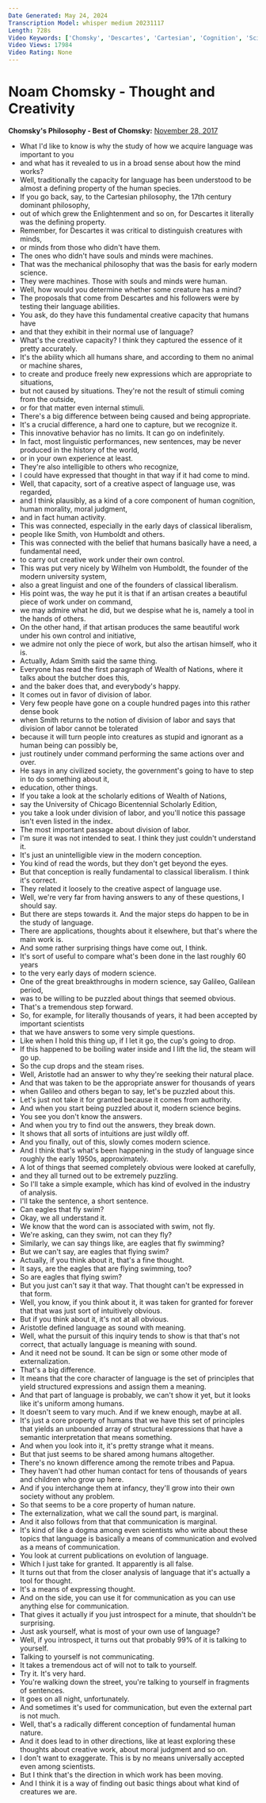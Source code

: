 ```yaml
---
Date Generated: May 24, 2024
Transcription Model: whisper medium 20231117
Length: 728s
Video Keywords: ['Chomsky', 'Descartes', 'Cartesian', 'Cognition', 'Science', 'Philosophy', 'Language', 'Mind', 'Thought', 'Creativity', 'Classical liberalism', 'Wilhelm von Humboldt', 'Philosophy of mind', 'Noam Chomsky', 'Work', 'Adam Smith']
Video Views: 17984
Video Rating: None
---
```


# Noam Chomsky - Thought and Creativity
**Chomsky's Philosophy - Best of Chomsky:** [November 28, 2017](https://www.youtube.com/watch?v=lWXIBJ2640s)
*  What I'd like to know is why the study of how we acquire language was important to you
*  and what has it revealed to us in a broad sense about how the mind works?
*  Well, traditionally the capacity for language has been understood to be almost a defining property of the human species.
*  If you go back, say, to the Cartesian philosophy, the 17th century dominant philosophy,
*  out of which grew the Enlightenment and so on, for Descartes it literally was the defining property.
*  Remember, for Descartes it was critical to distinguish creatures with minds,
*  or minds from those who didn't have them.
*  The ones who didn't have souls and minds were machines.
*  That was the mechanical philosophy that was the basis for early modern science.
*  They were machines. Those with souls and minds were human.
*  Well, how would you determine whether some creature has a mind?
*  The proposals that come from Descartes and his followers were by testing their language abilities.
*  You ask, do they have this fundamental creative capacity that humans have
*  and that they exhibit in their normal use of language?
*  What's the creative capacity? I think they captured the essence of it pretty accurately.
*  It's the ability which all humans share, and according to them no animal or machine shares,
*  to create and produce freely new expressions which are appropriate to situations,
*  but not caused by situations. They're not the result of stimuli coming from the outside,
*  or for that matter even internal stimuli.
*  There's a big difference between being caused and being appropriate.
*  It's a crucial difference, a hard one to capture, but we recognize it.
*  This innovative behavior has no limits. It can go on indefinitely.
*  In fact, most linguistic performances, new sentences, may be never produced in the history of the world,
*  or in your own experience at least.
*  They're also intelligible to others who recognize,
*  I could have expressed that thought in that way if it had come to mind.
*  Well, that capacity, sort of a creative aspect of language use, was regarded,
*  and I think plausibly, as a kind of a core component of human cognition, human morality, moral judgment,
*  and in fact human activity.
*  This was connected, especially in the early days of classical liberalism,
*  people like Smith, von Humboldt and others.
*  This was connected with the belief that humans basically have a need, a fundamental need,
*  to carry out creative work under their own control.
*  This was put very nicely by Wilhelm von Humboldt, the founder of the modern university system,
*  also a great linguist and one of the founders of classical liberalism.
*  His point was, the way he put it is that if an artisan creates a beautiful piece of work under on command,
*  we may admire what he did, but we despise what he is, namely a tool in the hands of others.
*  On the other hand, if that artisan produces the same beautiful work under his own control and initiative,
*  we admire not only the piece of work, but also the artisan himself, who it is.
*  Actually, Adam Smith said the same thing.
*  Everyone has read the first paragraph of Wealth of Nations, where it talks about the butcher does this,
*  and the baker does that, and everybody's happy.
*  It comes out in favor of division of labor.
*  Very few people have gone on a couple hundred pages into this rather dense book
*  when Smith returns to the notion of division of labor and says that division of labor cannot be tolerated
*  because it will turn people into creatures as stupid and ignorant as a human being can possibly be,
*  just routinely under command performing the same actions over and over.
*  He says in any civilized society, the government's going to have to step in to do something about it,
*  education, other things.
*  If you take a look at the scholarly editions of Wealth of Nations,
*  say the University of Chicago Bicentennial Scholarly Edition,
*  you take a look under division of labor, and you'll notice this passage isn't even listed in the index.
*  The most important passage about division of labor.
*  I'm sure it was not intended to seat. I think they just couldn't understand it.
*  It's just an unintelligible view in the modern conception.
*  You kind of read the words, but they don't get beyond the eyes.
*  But that conception is really fundamental to classical liberalism. I think it's correct.
*  They related it loosely to the creative aspect of language use.
*  Well, we're very far from having answers to any of these questions, I should say.
*  But there are steps towards it. And the major steps do happen to be in the study of language.
*  There are applications, thoughts about it elsewhere, but that's where the main work is.
*  And some rather surprising things have come out, I think.
*  It's sort of useful to compare what's been done in the last roughly 60 years
*  to the very early days of modern science.
*  One of the great breakthroughs in modern science, say Galileo, Galilean period,
*  was to be willing to be puzzled about things that seemed obvious.
*  That's a tremendous step forward.
*  So, for example, for literally thousands of years, it had been accepted by important scientists
*  that we have answers to some very simple questions.
*  Like when I hold this thing up, if I let it go, the cup's going to drop.
*  If this happened to be boiling water inside and I lift the lid, the steam will go up.
*  So the cup drops and the steam rises.
*  Well, Aristotle had an answer to why they're seeking their natural place.
*  And that was taken to be the appropriate answer for thousands of years
*  when Galileo and others began to say, let's be puzzled about this.
*  Let's just not take it for granted because it comes from authority.
*  And when you start being puzzled about it, modern science begins.
*  You see you don't know the answers.
*  And when you try to find out the answers, they break down.
*  It shows that all sorts of intuitions are just wildly off.
*  And you finally, out of this, slowly comes modern science.
*  And I think that's what's been happening in the study of language since roughly the early 1950s, approximately.
*  A lot of things that seemed completely obvious were looked at carefully,
*  and they all turned out to be extremely puzzling.
*  So I'll take a simple example, which has kind of evolved in the industry of analysis.
*  I'll take the sentence, a short sentence.
*  Can eagles that fly swim?
*  Okay, we all understand it.
*  We know that the word can is associated with swim, not fly.
*  We're asking, can they swim, not can they fly?
*  Similarly, we can say things like, are eagles that fly swimming?
*  But we can't say, are eagles that flying swim?
*  Actually, if you think about it, that's a fine thought.
*  It says, are the eagles that are flying swimming, too?
*  So are eagles that flying swim?
*  But you just can't say it that way. That thought can't be expressed in that form.
*  Well, you know, if you think about it, it was taken for granted for forever that that was just sort of intuitively obvious.
*  But if you think about it, it's not at all obvious.
*  Aristotle defined language as sound with meaning.
*  Well, what the pursuit of this inquiry tends to show is that that's not correct, that actually language is meaning with sound.
*  And it need not be sound. It can be sign or some other mode of externalization.
*  That's a big difference.
*  It means that the core character of language is the set of principles that yield structured expressions and assign them a meaning.
*  And that part of language is probably, we can't show it yet, but it looks like it's uniform among humans.
*  It doesn't seem to vary much. And if we knew enough, maybe at all.
*  It's just a core property of humans that we have this set of principles that yields an unbounded array of structural expressions that have a semantic interpretation that means something.
*  And when you look into it, it's pretty strange what it means.
*  But that just seems to be shared among humans altogether.
*  There's no known difference among the remote tribes and Papua.
*  They haven't had other human contact for tens of thousands of years and children who grow up here.
*  And if you interchange them at infancy, they'll grow into their own society without any problem.
*  So that seems to be a core property of human nature.
*  The externalization, what we call the sound part, is marginal.
*  And it also follows from that that communication is marginal.
*  It's kind of like a dogma among even scientists who write about these topics that language is basically a means of communication and evolved as a means of communication.
*  You look at current publications on evolution of language.
*  Which I just take for granted. It apparently is all false.
*  It turns out that from the closer analysis of language that it's actually a tool for thought.
*  It's a means of expressing thought.
*  And on the side, you can use it for communication as you can use anything else for communication.
*  That gives it actually if you just introspect for a minute, that shouldn't be surprising.
*  Just ask yourself, what is most of your own use of language?
*  Well, if you introspect, it turns out that probably 99% of it is talking to yourself.
*  Talking to yourself is not communicating.
*  It takes a tremendous act of will not to talk to yourself.
*  Try it. It's very hard.
*  You're walking down the street, you're talking to yourself in fragments of sentences.
*  It goes on all night, unfortunately.
*  And sometimes it's used for communication, but even the external part is not much.
*  Well, that's a radically different conception of fundamental human nature.
*  And it does lead to in other directions, like at least exploring these thoughts about creative work, about moral judgment and so on.
*  I don't want to exaggerate. This is by no means universally accepted even among scientists.
*  But I think that's the direction in which work has been moving.
*  And I think it is a way of finding out basic things about what kind of creatures we are.
